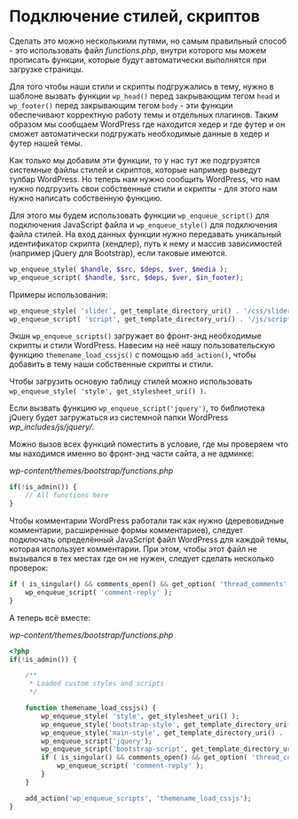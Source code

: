 # Подключение стилей, скриптов

Сделать это можно несколькими путями, но самым правильный способ - это использовать файл *functions.php*, внутри которого мы можем прописать функции, которые будут автоматически выполнятся при загрузке страницы.

Для того чтобы наши стили и скрипты подгружались в тему, нужно в шаблоне вызвать функции `wp_head()` перед закрывающим тегом `head` и `wp_footer()` перед закрывающим тегом `body` - эти функции обеспечивают корректную работу темы и отдельных плагинов. Таким образом мы сообщаем WordPress где находится хедер и где футер и он сможет автоматически подгружать необходимые данные в хедер и футер нашей темы.

Как только мы добавим эти функции, то у нас тут же подгрузятся системные файлы стилей и скриптов, которые например выведут тулбар WordPress. Но теперь нам нужно сообщить WordPress, что нам нужно подгрузить свои собственные стили и скрипты - для этого нам нужно написать собственную функцию.

Для этого мы будем использовать функции `wp_enqueue_script()` для подключения JavaScript файла и `wp_enqueue_style()` для подключения файла стилей. На вход данных функции нужно передавать уникальный идентификатор скрипта (хендлер), путь к нему и массив зависимостей (например jQuery для Bootstrap), если таковые имеются.

```php
wp_enqueue_style( $handle, $src, $deps, $ver, $media );
wp_enqueue_script( $handle, $src, $deps, $ver, $in_footer);
```

Примеры использования:

```php
wp_enqueue_style( 'slider', get_template_directory_uri() . '/css/slider.css',false,'1.1','all');
wp_enqueue_script( 'script', get_template_directory_uri() . '/js/script.js', array ( 'jquery' ), 1.1, true);
```

Экшн `wp_enqueue_scripts()` загружает во фронт-энд необходимые скрипты и стили WordPress. Навесим на неё нашу пользовательскую функцию `themename_load_cssjs()` с помощью `add_action()`, чтобы добавить в тему наши собственные скрипты и стили.

Чтобы загрузить основую таблицу стилей можно использовать `wp_enqueue_style( 'style', get_stylesheet_uri() )`.

Если вызвать функцию `wp_enqueue_script('jquery')`, то библиотека jQuery будет загружаться из системной папки WordPress *wp_includes/js/jquery/*.

Можно вызов всех функций поместить в условие, где мы проверяем что мы находимся именно во фронт-энд части сайта, а не админке:

*wp-content/themes/bootstrap/functions.php*

```php
if(!is_admin()) {
    // All functions here
}
```

Чтобы комментарии WordPress работали так как нужно (деревовидные комментарии, расширенные формы комментариев), следует подключать определённый JavaScript файл WordPress для каждой темы, которая использует комментарии. При этом, чтобы этот файл не вызывался в тех местах где он не нужен, следует сделать несколько проверок:

```php
if ( is_singular() && comments_open() && get_option( 'thread_comments' ) ) {
    wp_enqueue_script( 'comment-reply' );
}
```

А теперь всё вместе:

*wp-content/themes/bootstrap/functions.php*

```php
<?php
if(!is_admin()) {

    /**
     * Loaded custom styles and scripts
     */

    function themename_load_cssjs() {
        wp_enqueue_style( 'style', get_stylesheet_uri() );
        wp_enqueue_style('bootstrap-style', get_template_directory_uri() . '/css/bootstrap.css');
        wp_enqueue_style('main-style', get_template_directory_uri() . '/css/main.css');
        wp_enqueue_script('jquery');
        wp_enqueue_script('bootstrap-script', get_template_directory_uri() . '/js/bootstrap.min.js', ['jquery']);
        if ( is_singular() && comments_open() && get_option( 'thread_comments' ) ) {
            wp_enqueue_script( 'comment-reply' );
        }
    }

    add_action('wp_enqueue_scripts', 'themename_load_cssjs');
}
```